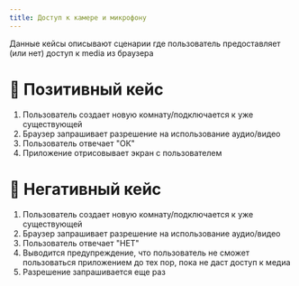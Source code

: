```yaml
---
title: Доступ к камере и микрофону
---
```


Данные кейсы описывают сценарии где пользователь предоставляет (или нет) доступ к media из браузера

# 🐝 Позитивный кейс
1. Пользователь создает новую комнату/подключается к уже существующей
2. Браузер запрашивает разрешение на использование аудио/видео
3. Пользователь отвечает "ОК"
4. Приложение отрисовывает экран с пользователем

# 👹 Негативный кейс
1. Пользователь создает новую комнату/подключается к уже существующей
2. Браузер запрашивает разрешение на использование аудио/видео
3. Пользователь отвечает "НЕТ"
4. Выводится предупреждение, что пользователь не сможет пользоваться приложением до тех пор, пока не даст доступ к медиа
5. Разрешение запрашивается еще раз